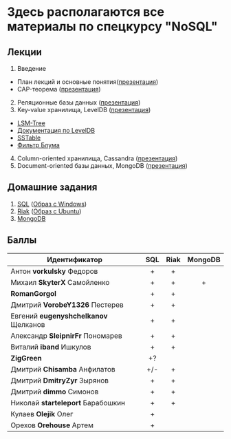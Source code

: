 # Здесь располагаются все материалы по спецкурсу "NoSQL"

## Лекции
1. Введение
 * План лекций и основные понятия([презентация](https://s3-eu-west-1.amazonaws.com/nosql-course/presentations/Введение.pdf))
 * CAP-теорема ([презентация](https://s3-eu-west-1.amazonaws.com/nosql-course/presentations/CAP.pdf))
2. Реляционные базы данных ([презентация](https://s3-eu-west-1.amazonaws.com/nosql-course/presentations/SQL.pdf))
3. Key-value хранилища, LevelDB ([презентация](https://s3-eu-west-1.amazonaws.com/nosql-course/presentations/levelDB.pdf))
 * [LSM-Tree](http://nosqlsummer.org/paper/lsm-tree)
 * [Документация по LevelDB](http://leveldb.googlecode.com/svn/trunk/doc/impl.html)
 * [SSTable](http://www.igvita.com/2012/02/06/sstable-and-log-structured-storage-leveldb/)
 * [Фильтр Блума](http://ru.wikipedia.org/wiki/Фильтр_Блума)
4. Column-oriented хранилища, Cassandra ([презентация](https://s3-eu-west-1.amazonaws.com/nosql-course/presentations/cassandra.pdf))
5. Document-oriented базы данных, MongoDB ([презентация](https://s3-eu-west-1.amazonaws.com/nosql-course/presentations/MongoDB.pdf))

## Домашние задания
1. [SQL](https://s3-eu-west-1.amazonaws.com/nosql-course/hw/SQL.pdf) ([Образ с Windows](https://drive.google.com/folderview?id=0BxzEa1Urn3HPOVBlMTMwME9FZ1k&usp=sharing))
2. [Riak](https://s3-eu-west-1.amazonaws.com/nosql-course/hw/Riak.pdf) ([Образ с Ubuntu](https://s3-eu-west-1.amazonaws.com/nosql-course/hw/Ubuntu+Server.ova))
3. [MongoDB](https://s3-eu-west-1.amazonaws.com/nosql-course/hw/MongoDB.pdf)

## Баллы
| Идентификатор                         | SQL | Riak | MongoDB |
|---------------------------------------|:---:|:----:|:-------:|
| Антон **vorkulsky** Федоров           |  +  |   +  |         |
| Михаил **SkyterX** Самойленко         |  +  |   +  |    +    |
| **RomanGorgol**                       |  +  |   +  |         |
| Дмитрий **VorobeY1326** Пестерев      |  +  |   +  |         |
| Евгений **eugenyshchelkanov** Щелканов|  +  |   +  |         |
| Александр **SleipnirFr** Пономарев    |  +  |   +  |         |
| Виталий **iband** Ишкулов             |  +  |   +  |         |
| **ZigGreen**                          |  +? |      |         |
| Дмитрий **Chisamba** Анфилатов        | +/- |   +  |         |
| Дмитрий **DmitryZyr** Зырянов         |  +  |   +  |         |
| Дмитрий **dimmo** Симонов             |  +  |   +  |         |
| Николай **starteleport** Барабошкин   |  +  |   +  |         |
| Кулаев **Olejik** Олег                |  +  |      |         |
| Орехов **Orehouse** Артем             |  +  |      |         |
